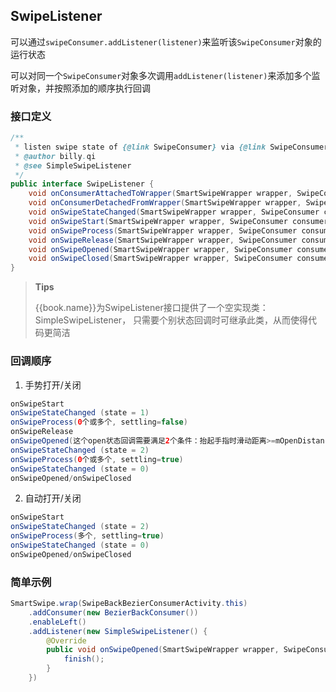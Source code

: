 ## SwipeListener

可以通过`swipeConsumer.addListener(listener)`来监听该`SwipeConsumer`对象的运行状态

可以对同一个`SwipeConsumer`对象多次调用`addListener(listener)`来添加多个监听对象，并按照添加的顺序执行回调


### 接口定义
```java
/**
 * listen swipe state of {@link SwipeConsumer} via {@link SwipeConsumer#addListener(SwipeListener)}
 * @author billy.qi
 * @see SimpleSwipeListener
 */
public interface SwipeListener {
    void onConsumerAttachedToWrapper(SmartSwipeWrapper wrapper, SwipeConsumer consumer);
    void onConsumerDetachedFromWrapper(SmartSwipeWrapper wrapper, SwipeConsumer consumer);
    void onSwipeStateChanged(SmartSwipeWrapper wrapper, SwipeConsumer consumer, int state, int direction, float progress);
    void onSwipeStart(SmartSwipeWrapper wrapper, SwipeConsumer consumer, int direction);
    void onSwipeProcess(SmartSwipeWrapper wrapper, SwipeConsumer consumer, int direction, boolean settling, float progress);
    void onSwipeRelease(SmartSwipeWrapper wrapper, SwipeConsumer consumer, int direction, float progress, float xVelocity, float yVelocity);
    void onSwipeOpened(SmartSwipeWrapper wrapper, SwipeConsumer consumer, int direction);
    void onSwipeClosed(SmartSwipeWrapper wrapper, SwipeConsumer consumer, int direction);
}
```

> **Tips**
>
> {{book.name}}为SwipeListener接口提供了一个空实现类：SimpleSwipeListener， 只需要个别状态回调时可继承此类，从而使得代码更简洁

### 回调顺序

1. 手势打开/关闭
```java
onSwipeStart
onSwipeStateChanged (state = 1)
onSwipeProcess(0个或多个, settling=false)
onSwipeRelease
onSwipeOpened(这个open状态回调需要满足2个条件：抬起手指时滑动距离>=mOpenDistance、释放模式为RELEASE_MODE_AUTO_CLOSE)
onSwipeStateChanged (state = 2)
onSwipeProcess(0个或多个, settling=true)
onSwipeStateChanged (state = 0)
onSwipeOpened/onSwipeClosed
```
2. 自动打开/关闭
```java
onSwipeStart
onSwipeStateChanged (state = 2)
onSwipeProcess(多个, settling=true)
onSwipeStateChanged (state = 0)
onSwipeOpened/onSwipeClosed
```


### 简单示例
```java
SmartSwipe.wrap(SwipeBackBezierConsumerActivity.this)
    .addConsumer(new BezierBackConsumer())
    .enableLeft()
    .addListener(new SimpleSwipeListener() {
        @Override
        public void onSwipeOpened(SmartSwipeWrapper wrapper, SwipeConsumer consumer, int direction) {
            finish();
        }
    })
```
